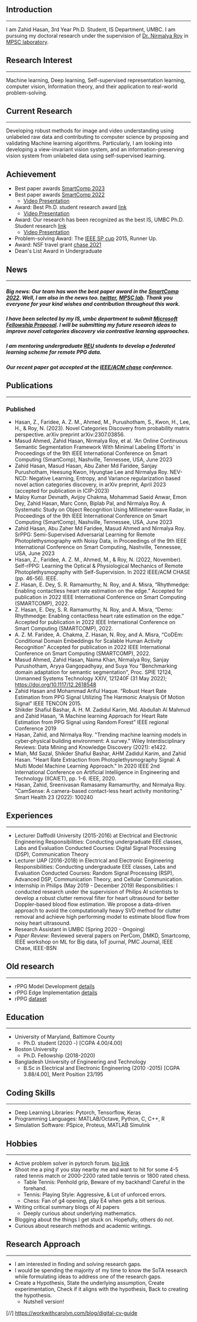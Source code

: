 ## Introduction
---
I am Zahid Hasan, 3rd Year Ph.D. Student, IS Department, UMBC. I am pursuing my doctoral research under the supervision of [Dr. Nirmalya Roy](https://mpsc.umbc.edu/nroy) in [MPSC laboratory](https://mpsc.umbc.edu/home). 

## Research Interest
---
Machine learning, Deep learning, Self-supervised representation learning, computer vision, Information theory, and their application to real-world problem-solving. 

## Current Research
---
Developing robust methods for image and video understanding using unlabeled raw data and contributing to computer science by proposing and validating Machine learning algorithms. Particularly, I am looking into developing a view-invariant vision system, and an information-preserving vision system from unlabeled data using self-supervised learning. 

## Achievement
- Best paper awards [SmartComp 2023](https://smartcomp.isis.vanderbilt.edu/accepted.html)
- Best paper awards [SmartComp 2022](https://smartcomp.aalto.fi/accepted/)
    - [Video Presentation](https://www.youtube.com/watch?v=76xDRSHPmfg)
- Award: Best Ph.D. student research award [link](https://informationsystems.umbc.edu/is-student-research-symposium-2023/)
    - [Video Presentation](https://www.youtube.com/watch?v=8_yCLdd_X58)
- Award: Our research has been recognized as the best IS, UMBC Ph.D. Student research [link](https://informationsystems.umbc.edu/is-student-research-symposium-2022/) 
    - [Video Presentation](https://www.youtube.com/watch?v=mPTVmjKqtdo)
- Problem-solving Award: The [IEEE SP cup](https://signalprocessingsociety.org/community-involvement/signal-processing-cup) 2015, Runner Up.
- Award: NSF travel grant [chase 2021](https://conferences.computer.org/chase2021/students.html)
- Dean's List Award in Undergraduate

## News
---
##### Big news: Our team has won the best paper award in the [SmartComp 2022](https://smartcomp.aalto.fi/accepted/). Well, I am also in the news too. [twitter](https://twitter.com/umbcinfosystems/status/1541506410579623936), [MPSC lab](https://mpsc.umbc.edu/home). Thank you everyone for your kind wishes and contribution throughout this work.

##### I have been selected by my IS, umbc department to submit [Microsoft Fellowship Proposal](https://www.microsoft.com/en-us/research/academic-program/phd-fellowship/canada-us/). I will be submitting my future research ideas to improve novel categories discovery via contrastive learning approaches. 

##### I am mentoring undergraduate [REU](https://coeit.umbc.edu/nsf-reu/) students to develop a federated learning scheme for remote PPG data. 

##### Our recent paper got accepted at the [IEEE/ACM chase](https://conferences.computer.org/chase2022/) conference. 


## Publications
---
### Published

- Hasan, Z., Faridee, A. Z. M., Ahmed, M., Purushotham, S., Kwon, H., Lee, H., & Roy, N. (2023). Novel Categories Discovery from probability matrix perspective. arXiv preprint arXiv:2307.03856.
- Masud Ahmed, Zahid Hasan, Nirmalya Roy, et al. 'An Online Continuous Semantic Segmentation Framework With Minimal Labeling Efforts' in Proceedings of the 9th IEEE International Conference on Smart Computing (SmartComp), Nashville, Tennessee, USA, June 2023 
- Zahid Hasan, Masud Hasan, Abu Zaher Md Faridee, Sanjay Purushotham, Heesung Kwon, Hyungtae Lee and Nirmalya Roy. NEV-NCD: Negative Learning, Entropy, and Variance regularization based novel action categories discovery, in arXiv preprint, April 2023 (accepted for publication in ICIP-2023)
- Maloy Kumar Devnath, Avijoy Chakma, Mohammad Saeid Anwar, Emon Dey, Zahid Hasan, Marc Conn, Biplab Pal, and Nirmalya Roy. A Systematic Study on Object Recognition Using Millimeter-wave Radar, in Proceedings of the 9th IEEE International Conference on Smart Computing (SmartComp), Nashville, Tennessee, USA, June 2023 
- Zahid Hasan, Abu Zaher Md Faridee, Masud Ahmed and Nirmalya Roy. SrPPG: Semi-Supervised Adversarial Learning for Remote Photoplethysmography with Noisy Data, in Proceedings of the 9th IEEE International Conference on Smart Computing, Nashville, Tennessee, USA, June 2023 
- Hasan, Z., Faridee, A. Z. M., Ahmed, M., & Roy, N. (2022, November). Self-rPPG: Learning the Optical & Physiological Mechanics of Remote Photoplethysmography with Self-Supervision. In 2022 IEEE/ACM CHASE (pp. 46-56). IEEE.
- Z. Hasan, E. Dey, S. R. Ramamurthy, N. Roy, and A. Misra, “Rhythmedge: Enabling contactless heart rate estimation on the edge.”
Accepted for publication in 2022 IEEE International Conference on Smart Computing (SMARTCOMP), 2022.
-  Z. Hasan, E. Dey, S. R. Ramamurthy, N. Roy, and A. Misra, “Demo: Rhythmedge: Enabling contactless heart rate estimation on the edge.”
Accepted for publication in 2022 IEEE International Conference on Smart Computing (SMARTCOMP), 2022.
- A. Z. M. Faridee, A. Chakma, Z. Hasan, N. Roy, and A. Misra, “CoDEm: Conditional Domain Embeddings for Scalable Human Activity Recognition” Accepted for publication in 2022 IEEE International Conference on Smart Computing (SMARTCOMP), 2022.
- Masud Ahmed, Zahid Hasan, Naima Khan, Nirmalya Roy, Sanjay Purushotham, Aryya Gangopadhyay, and Suya You "Benchmarking domain adaptation for semantic segmentation", Proc. SPIE 12124, Unmanned Systems Technology XXIV, 121240F (31 May 2022); https://doi.org/10.1117/12.2618548
- Zahid Hasan and Mohammad Ariful Haque. “Robust Heart Rate Estimation from PPG Signal Utilizing The Harmonic Analysis Of Motion Signal” IEEE TENCON 2015. 
- Shikder Shafiul Bashar, A. H. M. Zadidul Karim, Md. Abdullah Al Mahmud and Zahid Hasan, “A Machine learning Approach for Heart Rate Estimation from PPG Signal using Random Forest” IEEE regional Conference 2019  
- Hasan, Zahid, and Nirmalya Roy. "Trending machine learning models in cyber‐physical building environment: A survey." Wiley Interdisciplinary Reviews: Data Mining and Knowledge Discovery (2021): e1422.
- Miah, Md Sazal, Shikder Shafiul Bashar, AHM Zadidul Karim, and Zahid Hasan. "Heart Rate Extraction from Photoplethysmography Signal: A Multi Model Machine Learning Approach." In 2020 IEEE 2nd International Conference on Artificial Intelligence in Engineering and Technology (IICAIET), pp. 1-6. IEEE, 2020.
- Hasan, Zahid, Sreenivasan Ramasamy Ramamurthy, and Nirmalya Roy. "CamSense: A camera-based contact-less heart activity monitoring." Smart Health 23 (2022): 100240 

## Experiences
---
- Lecturer Daffodil University (2015-2016) at Electrical and Electronic Engineering 
Responsibilities: Conducting undergraduate EEE classes, Labs and Evaluation
Conducted Courses: Digital Signal Processing (DSP), Communication Theory
- Lecturer UAP (2016-2018) in Electrical and Electronic Engineering 
Responsibilities: Conducting undergraduate EEE classes, Labs and Evaluation
Conducted Courses: Random Signal Processing (RSP), Advanced DSP, Communication Theory, and Cellular Communication.
- Internship in Philips (May 2019 - December  2019)
Responsibilities: I conducted research under the supervision of Philips AI scientists to develop a robust clutter removal filter for heart ultrasound for better Doppler-based blood flow estimation. We propose a data-driven approach to avoid the computationally heavy SVD method for clutter removal and achieve high performing model to estimate blood flow from noisy heart ultrasound.
- Research Assistant in UMBC (Spring 2020 - Ongoing)
- *Paper Review*: Reviewed several papers on PerCom, DMKD, Smartcomp, IEEE workshop on ML for Big data, IoT journal, PMC Journal, IEEE Chase, IEEE-BSN


## Old research
---
- rPPG Model Development [details](https://github.com/mxahan/rPPG_edge_implementation)
- rPPG Edge Implementation [details](https://github.com/mxahan/project_rppg)
- rPPG [dataset](https://ieee-dataport.org/documents/mpsc-rppg-dataset)

## Education
---
- University of Maryland, Baltimore County 
  - Ph.D. student (2020 -) [CGPA 4.00/4.00]
- Boston University
  - Ph.D. Fellowship (2018-2020)
- Bangladesh University of Engineering and Technology
  - B.Sc in Electrical and Electronic Engineering (2010 -2015) [CGPA 3.88/4.00], Merit Position 23/195

## Coding Skills
---
- Deep Learning Libraries: Pytorch, Tensorflow, Keras
- Programming Languages: MATLAB/Octave, Python, C, C++, R
- Simulation Software: PSpice, Proteus, MATLAB Simulink

## Hobbies
---
- Active problem solver in pytorch forum. [bio link](https://discuss.pytorch.org/u/mxahan/summary])
- Shoot me a ping if you stay nearby me and want to hit for some 4-5 rated tennis match or 2000-2200 rated table tennis or 1800 rated chess.
  - Table Tennis: Penhold grip, Beware of my backhand! Careful in the forehand. 
  - Tennis: Playing Style: Aggressive, & Lot of unforced errors. 
  - Chess: Fan of g4 opening, play E4 when gets a bit serious. 
- Writing critical summary blogs of AI papers
  - Deeply curious about underlying mathematics. 
- Blogging about the things I get stuck on. Hopefully, others do not. 
- Curious about research methods and academic writings.


## Research Approach
---
- I am interested in finding and solving research gaps.
- I would be spending the majority of my time to know the SoTA research while formulating ideas to address one of the research gaps. 
- Create a Hypothesis, State the underlying assumption, Create experimentation, Check if it aligns with the hypothesis, Back to creating the hypothesis. 
  - Nutshell version! 


[//] https://workwithcarolyn.com/blog/digital-cv-guide
